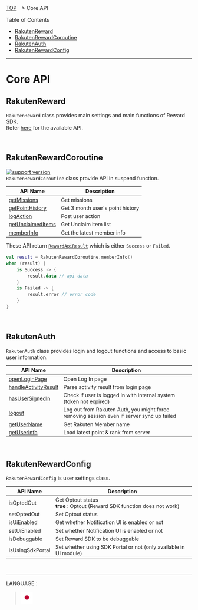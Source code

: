 [TOP](../../README.md#top)　> Core API  

Table of Contents  
* [RakutenReward](#rakutenauth)  
* [RakutenRewardCoroutine](#rakutenrewardcoroutine)  
* [RakutenAuth](#rakutenauth)  
* [RakutenRewardConfig](#rakutenrewardconfig)  

---  

# Core API  
## RakutenReward  
`RakutenReward` class provides main settings and main functions of Reward SDK.  
Refer [here](./RakutenReward.md) for the available API.  

<br>  

## RakutenRewardCoroutine  
[![support version](http://img.shields.io/badge/core-3.3.3+-green.svg?style=flat)](https://github.com/rakuten-ads/Rakuten-Reward-Native-Android/releases/tag/rel_20220826_v3_3_0)  
`RakutenRewardCoroutine` class provide API in suspend function.  

| API Name                                                | Description                      |
|---------------------------------------------------------|----------------------------------|
| [getMissions](./RakutenReward.md#mission-list)          | Get missions                     |
| [getPointHistory](./RakutenReward.md#point-history)     | Get 3 month user's point history |
| [logAction](./RakutenReward.md#post-mission-action)     | Post user action                 |
| [getUnclaimedItems](./RakutenReward.md#unclaimed-items) | Get Unclaim item list            |
| [memberInfo](./RakutenReward.md#member-informations)    | Get the latest member info       |  

These API return [`RewardApiResult`](../apiData/README.md#rewardapiresult) which is either `Success` or `Failed`.  

```kotlin
val result = RakutenRewardCoroutine.memberInfo()
when (result) {
    is Success -> {
        result.data // api data
    }
    is Failed -> {
        result.error // error code
    }
}
```  

<br>  

## RakutenAuth  
`RakutenAuth` class provides login and logout functions and access to basic user information.  

| API Name                                                                     | Description                                                                               | 
|------------------------------------------------------------------------------|-------------------------------------------------------------------------------------------|
| [openLoginPage](../basic/LOGIN.md#1-show-login-page)                         | Open Log In page                                                                          |
| [handleActivityResult](../basic/LOGIN.md#2-get-result-from-onactivityresult) | Parse activity result from login page                                                     | 
| [hasUserSignedIn](../basic/UserInfo.md#check-if-user-is-signed-in)           | Check if user is logged in with internal system (token not expired)                       |
| [logout](../basic/README.md#log-out)                                         | Log out from Rakuten Auth, you might force removing session even if server sync up failed | 
| [getUserName](../basic/UserInfo.md#get-users-full-name)                      | Get Rakuten Member name                                                                   |
| [getUserInfo](../basic/UserInfo.md#get-users-current-point-and-rank)         | Load latest point & rank from server                                                      |  

<br>  

## RakutenRewardConfig
`RakutenRewardConfig` is user settings class.  

| API Name         | Description                                                                    | 
|------------------|--------------------------------------------------------------------------------|
| isOptedOut       | Get Optout status <br><b>true</b> : Optout (Reward SDK function does not work) |
| setOptedOut      | Set Optout status                                                              | 
| isUiEnabled      | Get whether Notification UI is enabled or not                                  | 
| setUiEnabled     | Set whether Notification UI is enabled or not                                  |
| isDebuggable     | Set Reward SDK to be debuggable                                                | 
| isUsingSdkPortal | Set whether using SDK Portal or not (only available in UI module)              |  

<br>  

---
LANGUAGE :
> [![ja](../lang/ja.png)](../ja/core/README.md)

